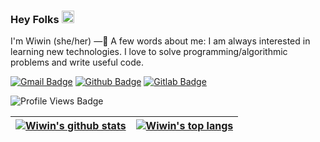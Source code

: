 ### Hey Folks <img src="https://raw.githubusercontent.com/MartinHeinz/MartinHeinz/master/wave.gif" width="20px">

I'm Wiwin (she/her) —🌸 A few words about me: I am always interested in learning new technologies. I love to solve programming/algorithmic problems and write useful code.

[![Gmail Badge](https://img.shields.io/badge/-wiwinmafiroh@gmail.com-c14438?style=flat&logo=Gmail&logoColor=white&link=mailto:wiwinmafiroh@gmail.com)](mailto:wiwinmafiroh@gmail.com) 
[![Github Badge](https://img.shields.io/badge/-wiwinmafiroh-grey?style=flat&logo=github&logoColor=white&link=https://github.com/wiwinmafiroh/)](https://www.github.com/wiwinmafiroh/)
[![Gitlab Badge](https://img.shields.io/badge/-wiwinmafiroh-lightgrey?style=flat&logo=gitlab&logoColor=white&link=https://gitlab.com/wiwinmafiroh/)](https://www.gitlab.com/wiwinmafiroh/)

![Profile Views Badge](https://komarev.com/ghpvc/?username=wiwinmafiroh&color=ff69b4)

| <a href="https://github.com/wiwinmafiroh"><img align="center" src="https://github-readme-stats-git-masterrstaa-rickstaa.vercel.app/api?username=wiwinmafiroh&count_private=true&rank_icon=github&include_all_commits=true&bg_color=ffffff&title_color=d01e79&text_color=af656d&icon_color=a1818b&hide_border=true&border_radius=15" alt="Wiwin's github stats" /></a> | <a href="https://github.com/wiwinmafiroh"><img align="center" src="https://github-readme-stats-git-masterrstaa-rickstaa.vercel.app/api/top-langs/?username=wiwinmafiroh&layout=compact&langs_count=8&bg_color=ffffff&title_color=d01e79&text_color=af656d&icon_color=a1818b&hide_border=true&border_radius=15" alt="Wiwin's top langs" /></a> |
| --------------------------------------------------------------------------------------------------------------------------------------------------------------------------------------------------------------------------------------------------------------------------------------------------------------------------------------------------------------------- | --------------------------------------------------------------------------------------------------------------------------------------------------------------------------------------------------------------------------------------------------------------------------------------------------------------------------------------------- |
